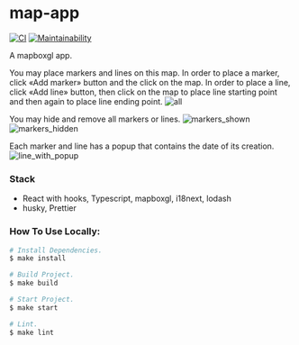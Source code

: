 # map-app

[![CI](https://github.com/denivladislav/map-app/workflows/CI/badge.svg)](https://github.com/denivladislav/map-app/actions/workflows/CI.yml)
[![Maintainability](https://api.codeclimate.com/v1/badges/60ec0758287835c8b4a6/maintainability)](https://codeclimate.com/github/denivladislav/map-app/maintainability)

A mapboxgl app.

You may place markers and lines on this map.
In order to place a marker, click «Add marker» button and the click on the map. 
In order to place a line, click «Add line» button, then click on the map to place line starting point and then again to place line ending point.
![all](https://user-images.githubusercontent.com/71961494/202122645-ea0ddddc-acba-486a-9479-3531dc9b2691.png)

You may hide and remove all markers or lines.
![markers_shown](https://user-images.githubusercontent.com/71961494/202121460-14901f67-8a74-42f2-9a02-4f0ebf3435a3.png)
![markers_hidden](https://user-images.githubusercontent.com/71961494/202121476-d56ebc1d-4604-45de-9d59-11ad0a265c77.png)

Each marker and line has a popup that contains the date of its creation.
![line_with_popup](https://user-images.githubusercontent.com/71961494/202120988-9c6eaa84-1b5e-4f94-8387-a75c2902cab4.png)

### Stack
- React with hooks, Typescript, mapboxgl, i18next, lodash
- husky, Prettier

### How To Use Locally:
```bash
# Install Dependencies.
$ make install

# Build Project.
$ make build

# Start Project.
$ make start

# Lint.
$ make lint
